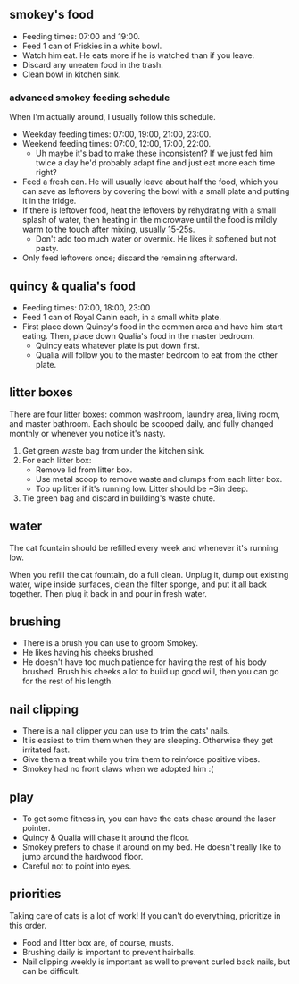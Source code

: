 ## smokey's food

- Feeding times: 07:00 and 19:00.
- Feed 1 can of Friskies in a white bowl.
- Watch him eat. He eats more if he is watched than if you leave.
- Discard any uneaten food in the trash.
- Clean bowl in kitchen sink.

### advanced smokey feeding schedule

When I'm actually around, I usually follow this schedule.

- Weekday feeding times: 07:00, 19:00, 21:00, 23:00.
- Weekend feeding times: 07:00, 12:00, 17:00, 22:00.
  - Uh maybe it's bad to make these inconsistent? If we just fed him twice a
    day he'd probably adapt fine and just eat more each time right?
- Feed a fresh can. He will usually leave about half the food, which you can
  save as leftovers by covering the bowl with a small plate and putting it in
  the fridge.
- If there is leftover food, heat the leftovers by rehydrating with a small
  splash of water, then heating in the microwave until the food is mildly warm
  to the touch after mixing, usually 15-25s.
   - Don't add too much water or overmix. He likes it softened but not pasty.
- Only feed leftovers once; discard the remaining afterward.

## quincy & qualia's food

- Feeding times: 07:00, 18:00, 23:00
- Feed 1 can of Royal Canin each, in a small white plate.
- First place down Quincy's food in the common area and have him start eating.
  Then, place down Qualia's food in the master bedroom.
  - Quincy eats whatever plate is put down first.
  - Qualia will follow you to the master bedroom to eat from the other plate.

## litter boxes

There are four litter boxes: common washroom, laundry area, living room, and
master bathroom. Each should be scooped daily, and fully changed monthly or
whenever you notice it's nasty.

1. Get green waste bag from under the kitchen sink.
2. For each litter box:
   - Remove lid from litter box.
   - Use metal scoop to remove waste and clumps from each litter box.
   - Top up litter if it's running low. Litter should be ~3in deep.
3. Tie green bag and discard in building's waste chute.

## water

The cat fountain should be refilled every week and whenever it's running low.

When you refill the cat fountain, do a full clean. Unplug it, dump out existing
water, wipe inside surfaces, clean the filter sponge, and put it all back
together. Then plug it back in and pour in fresh water.

## brushing

- There is a brush you can use to groom Smokey.
- He likes having his cheeks brushed.
- He doesn't have too much patience for having the rest of his body brushed.
  Brush his cheeks a lot to build up good will, then you can go for the rest of
  his length.

## nail clipping

- There is a nail clipper you can use to trim the cats' nails.
- It is easiest to trim them when they are sleeping. Otherwise they get
  irritated fast.
- Give them a treat while you trim them to reinforce positive vibes.
- Smokey had no front claws when we adopted him :(

## play

- To get some fitness in, you can have the cats chase around the laser pointer.
- Quincy & Qualia will chase it around the floor.
- Smokey prefers to chase it around on my bed. He doesn't really like to jump
  around the hardwood floor.
- Careful not to point into eyes.

## priorities

Taking care of cats is a lot of work! If you can't do everything, prioritize in
this order.

- Food and litter box are, of course, musts.
- Brushing daily is important to prevent hairballs.
- Nail clipping weekly is important as well to prevent curled back nails, but
  can be difficult.
